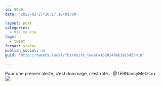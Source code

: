 ```yaml
---
id: 9930
date: '2023-02-27T16:17:16+01:00'

layout: post
categories:
  - Vis ma vie
tags:
  - tweet
format: status
publish_social: no
guid: 'http://tweets.local/?birdsite_tweet=1630240661915025410'

---
```


Pour une premier alerte, c’est dommage, c’est raté… ⁦@TERNancyMetzLux⁩ ![](http://tweets.local/wp-content/uploads/twitter-archive/tweets_media/1630240661915025410-Fp_HPR-WIAQXHIj.jpg)
